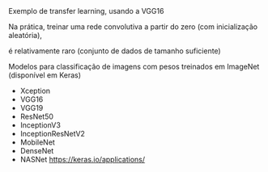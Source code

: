 <div>
Exemplo de transfer learning, usando a 	VGG16
<p>
Na prática, treinar uma rede convolutiva a partir do zero (com inicialização aleatória), 
<p>
é relativamente raro (conjunto de dados de tamanho suficiente)

Modelos para classificação de imagens com pesos treinados em ImageNet (disponível em Keras)
 * Xception 
 * VGG16 
 * VGG19 
 * ResNet50 
 * InceptionV3 
 * InceptionResNetV2 
 * MobileNet 
 * DenseNet 
 * NASNet
 https://keras.io/applications/
</div>